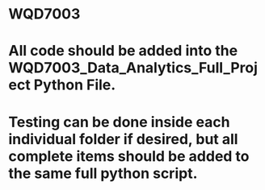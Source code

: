 # WQD7003

# All code should be added into the WQD7003_Data_Analytics_Full_Project Python File.

# Testing can be done inside each individual folder if desired, but all complete items should be added to the same full python script.